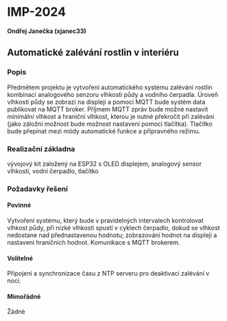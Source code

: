 # IMP-2024

**Ondřej Janečka (xjanec33)**

## Automatické zalévání rostlin v interiéru

### Popis

Předmětem projektu je vytvoření automatického systému zalévání rostlin kombinací analogového senzoru vlhkosti půdy a vodního čerpadla. Úroveň vlhkosti půdy se zobrazí na displeji a pomocí MQTT bude systém data publikovat na MQTT broker. Příjmem MQTT zpráv bude možné nastavit minimální vlhkost a hraniční vlhkost, kterou je nutné překročit při zalévání (jako záložní možnost bude možnost nastavení pomocí tlačítka). Tlačítko bude přepínat mezi módy automatické funkce a přípravného režimu.

### Realizační základna

vývojový kit založený na ESP32 s OLED displejem, analogový sensor vlhkosti, vodní čerpadlo, tlačítko

### Požadavky řešení

#### Povinné

Vytvoření systému, který bude v pravidelných intervalech kontrolovat vlhkost půdy, při nízké vlhkosti spustí v cyklech čerpadlo, dokud se vlhkost nedostane nad přednastavenou hodnotu; zobrazování hodnot na displeji a nastavení hraničních hodnot. Komunikace s MQTT brokerem.

#### Volitelné

Připojení a synchronizace času z NTP serveru pro deaktivaci zalévání v noci.

#### Mimořádné

Žádné
